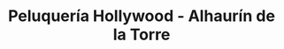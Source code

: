---
title: "Peluquería Hollywood - Alhaurín de la Torre"
url: /alhaurin-de-la-torre/peluqueria-hollywood-alhaurin-de-la-torre/
shop: peluquería
---